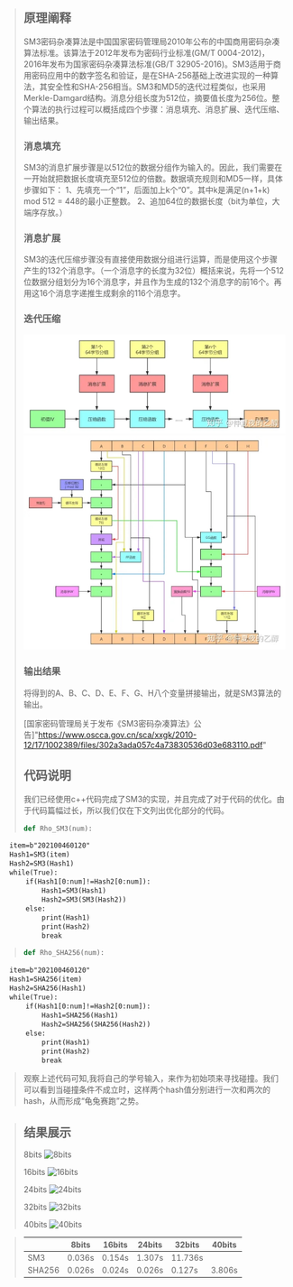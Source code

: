 > ## 原理阐释
> SM3密码杂凑算法是中国国家密码管理局2010年公布的中国商用密码杂凑算法标准。该算法于2012年发布为密码行业标准(GM/T 0004-2012)，2016年发布为国家密码杂凑算法标准(GB/T 32905-2016)。SM3适用于商用密码应用中的数字签名和验证，是在SHA-256基础上改进实现的一种算法，其安全性和SHA-256相当。SM3和MD5的迭代过程类似，也采用Merkle-Damgard结构。消息分组长度为512位，摘要值长度为256位。整个算法的执行过程可以概括成四个步骤：消息填充、消息扩展、迭代压缩、输出结果。
> ### 消息填充
> SM3的消息扩展步骤是以512位的数据分组作为输入的。因此，我们需要在一开始就把数据长度填充至512位的倍数。数据填充规则和MD5一样，具体步骤如下：
1、先填充一个“1”，后面加上k个“0”。其中k是满足(n+1+k) mod 512 = 448的最小正整数。
2、追加64位的数据长度（bit为单位，大端序存放。）
>### 消息扩展
> SM3的迭代压缩步骤没有直接使用数据分组进行运算，而是使用这个步骤产生的132个消息字。（一个消息字的长度为32位）概括来说，先将一个512位数据分组划分为16个消息字，并且作为生成的132个消息字的前16个。再用这16个消息字递推生成剩余的116个消息字。
>### 迭代压缩
> 
>
>![](1.webp.jpg)
>![](2.webp.jpg)
>
> 
>### 输出结果
> 将得到的A、B、C、D、E、F、G、H八个变量拼接输出，就是SM3算法的输出。
>
> [国家密码管理局关于发布《SM3密码杂凑算法》公告]"https://www.oscca.gov.cn/sca/xxgk/2010-12/17/1002389/files/302a3ada057c4a73830536d03e683110.pdf"
> ## 代码说明
> 我们已经使用c++代码完成了SM3的实现，并且完成了对于代码的优化。由于代码篇幅过长，所以我们仅在下文列出优化部分的代码。
> 
>    ```python
>    def Rho_SM3(num):
      item=b"202100460120"
      Hash1=SM3(item)
      Hash2=SM3(Hash1)
      while(True):
          if(Hash1[0:num]!=Hash2[0:num]):
              Hash1=SM3(Hash1)
              Hash2=SM3(SM3(Hash2))
          else:
              print(Hash1)
              print(Hash2)
              break
> ``` python
> def Rho_SHA256(num):
      item=b"202100460120"
      Hash1=SHA256(item)
      Hash2=SHA256(Hash1)
      while(True):
          if(Hash1[0:num]!=Hash2[0:num]):
              Hash1=SHA256(Hash1)
              Hash2=SHA256(SHA256(Hash2))
          else:
              print(Hash1)
              print(Hash2)
              break

>
>
>观察上述代码可知,我将自己的学号输入，来作为初始项来寻找碰撞。我们可以看到当碰撞条件不成立时，这样两个hash值分别进行一次和两次的hash，从而形成“龟兔赛跑”之势。


>## 结果展示
>8bits
>![8bits](8bits.png)
>
>16bits
>![16bits](16bits.png)
>
>24bits
>![24bits](24bits.png)
>
>32bits
>![32bits](32bits.png)
>
>40bits
>![40bits](40bits.png)


>|        | 8bits  | 16bits | 24bits | 32bits | 40bits |
>|--------|--------|--------|--------|--------|--------|
>| SM3    | 0.036s | 0.154s | 1.307s | 11.736s|        |
>| SHA256 | 0.026s | 0.024s | 0.026s | 0.127s | 3.806s |
>

